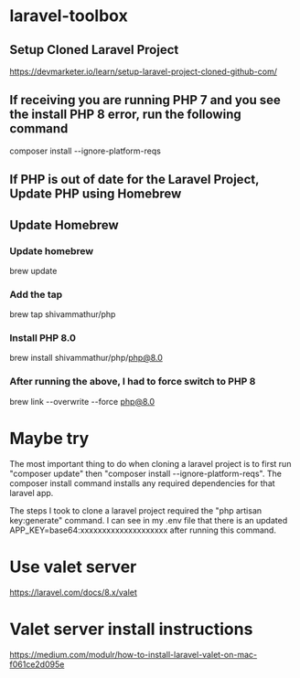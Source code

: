 # laravel-toolbox

## Setup Cloned Laravel Project

https://devmarketer.io/learn/setup-laravel-project-cloned-github-com/

## If receiving you are running PHP 7 and you see the install PHP 8 error, run the following command

composer install --ignore-platform-reqs

## If PHP is out of date for the Laravel Project, Update PHP using Homebrew

## Update Homebrew

### Update homebrew
brew update

### Add the tap
brew tap shivammathur/php

### Install PHP 8.0
brew install shivammathur/php/php@8.0

### After running the above, I had to force switch to PHP 8
brew link --overwrite --force php@8.0




# Maybe try

The most important thing to do when cloning a laravel project is to first run "composer update" then "composer install --ignore-platform-reqs". The composer install command installs any required dependencies for that laravel app.

The steps I took to clone a laravel project required the "php artisan key:generate" command. I can see in my .env file that there is an updated APP_KEY=base64:xxxxxxxxxxxxxxxxxxxx after running this command.

# Use valet server

https://laravel.com/docs/8.x/valet

# Valet server install instructions

https://medium.com/modulr/how-to-install-laravel-valet-on-mac-f061ce2d095e


